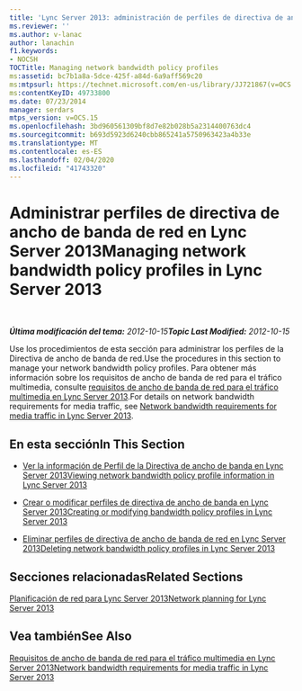 ```yaml
---
title: 'Lync Server 2013: administración de perfiles de directiva de ancho de banda de red'
ms.reviewer: ''
ms.author: v-lanac
author: lanachin
f1.keywords:
- NOCSH
TOCTitle: Managing network bandwidth policy profiles
ms:assetid: bc7b1a8a-5dce-425f-a84d-6a9aff569c20
ms:mtpsurl: https://technet.microsoft.com/en-us/library/JJ721867(v=OCS.15)
ms:contentKeyID: 49733800
ms.date: 07/23/2014
manager: serdars
mtps_version: v=OCS.15
ms.openlocfilehash: 3bd960561309bf8d7e82b028b5a2314400763dc4
ms.sourcegitcommit: b693d5923d6240cbb865241a5750963423a4b33e
ms.translationtype: MT
ms.contentlocale: es-ES
ms.lasthandoff: 02/04/2020
ms.locfileid: "41743320"
---
```

<div data-xmlns="http://www.w3.org/1999/xhtml">

<div class="topic" data-xmlns="http://www.w3.org/1999/xhtml" data-msxsl="urn:schemas-microsoft-com:xslt" data-cs="http://msdn.microsoft.com/en-us/">

<div data-asp="http://msdn2.microsoft.com/asp">

# <a name="managing-network-bandwidth-policy-profiles-in-lync-server-2013"></a><span data-ttu-id="4e673-102">Administrar perfiles de directiva de ancho de banda de red en Lync Server 2013</span><span class="sxs-lookup"><span data-stu-id="4e673-102">Managing network bandwidth policy profiles in Lync Server 2013</span></span>

</div>

<div id="mainSection">

<div id="mainBody">

<span> </span>

<span data-ttu-id="4e673-103">_**Última modificación del tema:** 2012-10-15_</span><span class="sxs-lookup"><span data-stu-id="4e673-103">_**Topic Last Modified:** 2012-10-15_</span></span>

<span data-ttu-id="4e673-104">Use los procedimientos de esta sección para administrar los perfiles de la Directiva de ancho de banda de red.</span><span class="sxs-lookup"><span data-stu-id="4e673-104">Use the procedures in this section to manage your network bandwidth policy profiles.</span></span> <span data-ttu-id="4e673-105">Para obtener más información sobre los requisitos de ancho de banda de red para el tráfico multimedia, consulte [requisitos de ancho de banda de red para el tráfico multimedia en Lync Server 2013](lync-server-2013-network-bandwidth-requirements-for-media-traffic.md).</span><span class="sxs-lookup"><span data-stu-id="4e673-105">For details on network bandwidth requirements for media traffic, see [Network bandwidth requirements for media traffic in Lync Server 2013](lync-server-2013-network-bandwidth-requirements-for-media-traffic.md).</span></span>

<div>

## <a name="in-this-section"></a><span data-ttu-id="4e673-106">En esta sección</span><span class="sxs-lookup"><span data-stu-id="4e673-106">In This Section</span></span>

  - [<span data-ttu-id="4e673-107">Ver la información de Perfil de la Directiva de ancho de banda en Lync Server 2013</span><span class="sxs-lookup"><span data-stu-id="4e673-107">Viewing network bandwidth policy profile information in Lync Server 2013</span></span>](lync-server-2013-viewing-network-bandwidth-policy-profile-information.md)

  - [<span data-ttu-id="4e673-108">Crear o modificar perfiles de directiva de ancho de banda en Lync Server 2013</span><span class="sxs-lookup"><span data-stu-id="4e673-108">Creating or modifying bandwidth policy profiles in Lync Server 2013</span></span>](lync-server-2013-creating-or-modifying-bandwidth-policy-profiles.md)

  - [<span data-ttu-id="4e673-109">Eliminar perfiles de directiva de ancho de banda de red en Lync Server 2013</span><span class="sxs-lookup"><span data-stu-id="4e673-109">Deleting network bandwidth policy profiles in Lync Server 2013</span></span>](lync-server-2013-deleting-network-bandwidth-policy-profiles.md)

</div>

<div>

## <a name="related-sections"></a><span data-ttu-id="4e673-110">Secciones relacionadas</span><span class="sxs-lookup"><span data-stu-id="4e673-110">Related Sections</span></span>

[<span data-ttu-id="4e673-111">Planificación de red para Lync Server 2013</span><span class="sxs-lookup"><span data-stu-id="4e673-111">Network planning for Lync Server 2013</span></span>](lync-server-2013-network-planning.md)

</div>

<div>

## <a name="see-also"></a><span data-ttu-id="4e673-112">Vea también</span><span class="sxs-lookup"><span data-stu-id="4e673-112">See Also</span></span>


[<span data-ttu-id="4e673-113">Requisitos de ancho de banda de red para el tráfico multimedia en Lync Server 2013</span><span class="sxs-lookup"><span data-stu-id="4e673-113">Network bandwidth requirements for media traffic in Lync Server 2013</span></span>](lync-server-2013-network-bandwidth-requirements-for-media-traffic.md)  
  

</div>

</div>

<span> </span>

</div>

</div>

</div>

